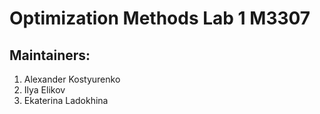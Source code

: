 # Optimization Methods Lab 1 M3307


## Maintainers:

1. Alexander Kostyurenko
2. Ilya Elikov
3. Ekaterina Ladokhina
